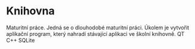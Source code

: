 # Knihovna
Maturitní práce. Jedná se o dlouhodobé maturitní práci. Úkolem je vytvořit aplikační program, který nahradí stávající aplikaci ve školní knihovně. 
QT 
C++ 
SQLite

